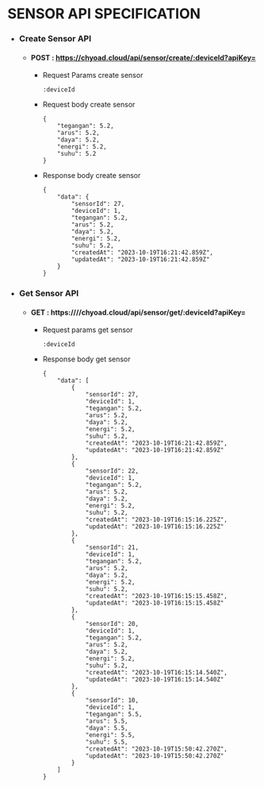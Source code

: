 # **SENSOR API SPECIFICATION**

+ ### Create Sensor API

  * #### POST : https://chyoad.cloud/api/sensor/create/:deviceId?apiKey=

    - Request Params create sensor
      ```
      :deviceId
      ```

    - Request body create sensor
        ```
        {
            "tegangan": 5.2,
            "arus": 5.2,
            "daya": 5.2,
            "energi": 5.2,
            "suhu": 5.2
        }
        ```

    - Response body create sensor
      ```
      {
          "data": {
              "sensorId": 27,
              "deviceId": 1,
              "tegangan": 5.2,
              "arus": 5.2,
              "daya": 5.2,
              "energi": 5.2,
              "suhu": 5.2,
              "createdAt": "2023-10-19T16:21:42.859Z",
              "updatedAt": "2023-10-19T16:21:42.859Z"
          }
      }
      ```

+ ### Get Sensor API

  * #### GET : https:////chyoad.cloud/api/sensor/get/:deviceId?apiKey=

    - Request params get sensor
      ```
      :deviceId
      ```

    - Response body get sensor
      ```
      {
          "data": [
              {
                  "sensorId": 27,
                  "deviceId": 1,
                  "tegangan": 5.2,
                  "arus": 5.2,
                  "daya": 5.2,
                  "energi": 5.2,
                  "suhu": 5.2,
                  "createdAt": "2023-10-19T16:21:42.859Z",
                  "updatedAt": "2023-10-19T16:21:42.859Z"
              },
              {
                  "sensorId": 22,
                  "deviceId": 1,
                  "tegangan": 5.2,
                  "arus": 5.2,
                  "daya": 5.2,
                  "energi": 5.2,
                  "suhu": 5.2,
                  "createdAt": "2023-10-19T16:15:16.225Z",
                  "updatedAt": "2023-10-19T16:15:16.225Z"
              },
              {
                  "sensorId": 21,
                  "deviceId": 1,
                  "tegangan": 5.2,
                  "arus": 5.2,
                  "daya": 5.2,
                  "energi": 5.2,
                  "suhu": 5.2,
                  "createdAt": "2023-10-19T16:15:15.458Z",
                  "updatedAt": "2023-10-19T16:15:15.458Z"
              },
              {
                  "sensorId": 20,
                  "deviceId": 1,
                  "tegangan": 5.2,
                  "arus": 5.2,
                  "daya": 5.2,
                  "energi": 5.2,
                  "suhu": 5.2,
                  "createdAt": "2023-10-19T16:15:14.540Z",
                  "updatedAt": "2023-10-19T16:15:14.540Z"
              },
              {
                  "sensorId": 10,
                  "deviceId": 1,
                  "tegangan": 5.5,
                  "arus": 5.5,
                  "daya": 5.5,
                  "energi": 5.5,
                  "suhu": 5.5,
                  "createdAt": "2023-10-19T15:50:42.270Z",
                  "updatedAt": "2023-10-19T15:50:42.270Z"
              }
          ]
      }
      ```